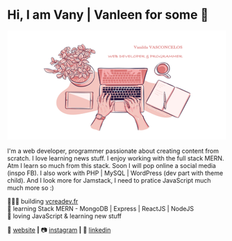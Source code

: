 # Hi, I am Vany | Vanleen for some 👋

<img src="https://github.com/Vanleen/Vanleen/blob/main/img/header.png" alt="banner that says I am Vanilda VASCONCELOS - web developer & programmeur - image of computer and hands on it.">

I'm a web developer, programmer passionate about creating content from scratch. I love learning news stuff. I enjoy working with the full stack MERN. Atm I learn so much from this stack. Soon I will pop online a social media (inspo FB). 
I also work with PHP | MySQL | WordPress (dev part with theme child).
And I look more for Jamstack, I need to pratice JavaScript much much more so :)

👨🏼‍💻 building [vcreadev.fr][website]  
🧠 learning Stack MERN - MongoDB | Express | ReactJS | NodeJS <br>
💜 loving JavaScript & learning new stuff

🏡 [website][website] **|** 
📷 [instagram][instagram] **|** 
👔 [linkedin][linkedin]

[website]: https://vcreadev.fr
[instagram]: https://instagram.com/vcreadev
[linkedin]: https://linkedin.com/in/vanyvcrea


